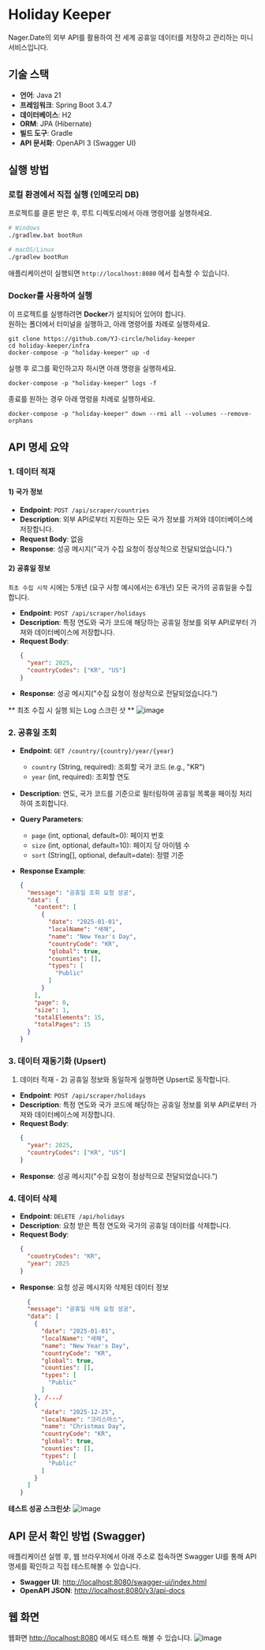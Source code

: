 # Holiday Keeper

Nager.Date의 외부 API를 활용하여 전 세계 공휴일 데이터를 저장하고 관리하는 미니 서비스입니다.

## 기술 스택

- **언어**: Java 21
- **프레임워크**: Spring Boot 3.4.7
- **데이터베이스**: H2
- **ORM**: JPA (Hibernate)
- **빌드 도구**: Gradle
- **API 문서화**: OpenAPI 3 (Swagger UI)

## 실행 방법
### 로컬 환경에서 직접 실행 (인메모리 DB)
프로젝트를 클론 받은 후, 루트 디렉토리에서 아래 명령어를 실행하세요.

```bash
# Windows
./gradlew.bat bootRun

# macOS/Linux
./gradlew bootRun
```

애플리케이션이 실행되면 `http://localhost:8080` 에서 접속할 수 있습니다.

### Docker를 사용하여 실행
이 프로젝트를 실행하려면 **Docker**가 설치되어 있어야 합니다.  
원하는 폴더에서 터미널을 실행하고, 아래 명령어를 차례로 실행하세요.
```
git clone https://github.com/YJ-circle/holiday-keeper
cd holiday-keeper/infra
docker-compose -p "holiday-keeper" up -d
```

실행 후 로그를 확인하고자 하시면 아래 명령을 실행하세요.
```
docker-compose -p "holiday-keeper" logs -f
```

종료를 원하는 경우 아래 명령을 차례로 실행하세요.
```
docker-compose -p "holiday-keeper" down --rmi all --volumes --remove-orphans
```

## API 명세 요약

### 1. 데이터 적재
#### 1) 국가 정보
- **Endpoint**: `POST /api/scraper/countries`
- **Description**: 외부 API로부터 지원하는 모든 국가 정보를 가져와 데이터베이스에 저장합니다.
- **Request Body**: 없음
- **Response**: 성공 메시지("국가 수집 요청이 정상적으로 전달되었습니다.")

#### 2) 공휴일 정보
`최초 수집 시작` 시에는 5개년 (요구 사항 예시에서는 6개년) 모든 국가의 공휴일을 수집합니다.
- **Endpoint**: `POST /api/scraper/holidays`
- **Description**: 특정 연도와 국가 코드에 해당하는 공휴일 정보를 외부 API로부터 가져와 데이터베이스에 저장합니다.
- **Request Body**:
  ```json
  {
    "year": 2025,
    "countryCodes": ["KR", "US"]
  }
  ```
- **Response**: 성공 메시지("수집 요청이 정상적으로 전달되었습니다.")

** 최초 수집 시 실행 되는 Log 스크린 샷 **
![image](https://github.com/user-attachments/assets/e68016d4-4f45-43cf-8768-aed7d8221470)

### 2. 공휴일 조회

- **Endpoint**: `GET /country/{country}/year/{year}`
  - `country` (String, required): 조회할 국가 코드 (e.g., "KR")
  - `year` (int, required): 조회할 연도
- **Description**: 연도, 국가 코드를 기준으로 필터링하여 공휴일 목록을 페이징 처리하여 조회합니다.
- **Query Parameters**:
  - `page` (int, optional, default=0): 페이지 번호
  - `size` (int, optional, default=10): 페이지 당 아이템 수
  - `sort` (String[], optional, default=date): 정렬 기준
  
- **Response Example**:
  ``` json
  {
    "message": "공휴일 조회 요청 성공",
    "data": {
      "content": [
        {
          "date": "2025-01-01",
          "localName": "새해",
          "name": "New Year's Day",
          "countryCode": "KR",
          "global": true,
          "counties": [],
          "types": [
            "Public"
          ]
        }
      ],
      "page": 0,
      "size": 1,
      "totalElements": 15,
      "totalPages": 15
    }
  }
  ```

### 3. 데이터 재동기화 (Upsert)
1. 데이터 적재 - 2) 공휴일 정보와 동일하게 실행하면 Upsert로 동작합니다.
- **Endpoint**: `POST /api/scraper/holidays`
- **Description**: 특정 연도와 국가 코드에 해당하는 공휴일 정보를 외부 API로부터 가져와 데이터베이스에 저장합니다.
- **Request Body**:
  ```json
  {
    "year": 2025,
    "countryCodes": ["KR", "US"]
  }
  ```
- **Response**: 성공 메시지("수집 요청이 정상적으로 전달되었습니다.")

### 4. 데이터 삭제

- **Endpoint**: `DELETE /api/holidays`
- **Description**: 요청 받은 특정 연도와 국가의 공휴일 데이터를 삭제합니다.
- **Request Body**:
  ```json
  {
    "countryCodes": "KR",
    "year": 2025
  }
  ```
- **Response**: 요청 성공 메시지와 삭제된 데이터 정보
  ``` json
    {
    "message": "공휴일 삭제 요청 성공",
    "data": [
      {
        "date": "2025-01-01",
        "localName": "새해",
        "name": "New Year's Day",
        "countryCode": "KR",
        "global": true,
        "counties": [],
        "types": [
          "Public"
        ]
      }, /.../
      {
        "date": "2025-12-25",
        "localName": "크리스마스",
        "name": "Christmas Day",
        "countryCode": "KR",
        "global": true,
        "counties": [],
        "types": [
          "Public"
        ]
      }
    ]
  }
  ```

**테스트 성공 스크린샷:**
![image](https://github.com/user-attachments/assets/cce441cc-7e64-448b-b2fe-b5ad1060a7c7)


## API 문서 확인 방법 (Swagger)

애플리케이션 실행 후, 웹 브라우저에서 아래 주소로 접속하면 Swagger UI를 통해 API 명세를 확인하고 직접 테스트해볼 수 있습니다.
- **Swagger UI**: [http://localhost:8080/swagger-ui/index.html](http://localhost:8080/swagger-ui/index.html)
- **OpenAPI JSON**: [http://localhost:8080/v3/api-docs](http://localhost:8080/v3/api-docs)

## 웹 화면
웹화면 [http://localhost:8080](http://localhost:8080) 에서도 테스트 해볼 수 있습니다.
![image](https://github.com/user-attachments/assets/31f00688-6746-458f-b426-c188a60c92a4)
